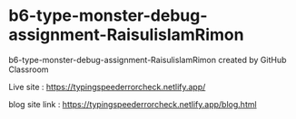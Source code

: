 # b6-type-monster-debug-assignment-RaisulislamRimon

b6-type-monster-debug-assignment-RaisulislamRimon created by GitHub Classroom

Live site : https://typingspeederrorcheck.netlify.app/

blog site link : https://typingspeederrorcheck.netlify.app/blog.html
